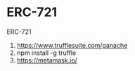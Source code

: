 # ERC-721
ERC-721


1) https://www.trufflesuite.com/ganache
2) npm install -g truffle
3) https://metamask.io/
